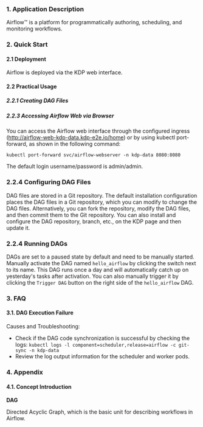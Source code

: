 ### 1. Application Description

Airflow™ is a platform for programmatically authoring, scheduling, and monitoring workflows.

### 2. Quick Start

#### 2.1 Deployment

Airflow is deployed via the KDP web interface.

#### 2.2 Practical Usage

##### 2.2.1 Creating DAG Files

##### 2.2.3 Accessing Airflow Web via Browser

You can access the Airflow web interface through the configured ingress (http://airflow-web-kdp-data.kdp-e2e.io/home) or by using kubectl port-forward, as shown in the following command:

```shell
kubectl port-forward svc/airflow-webserver -n kdp-data 8080:8080
```

The default login username/password is admin/admin.


### 2.2.4 Configuring DAG Files

DAG files are stored in a Git repository. The default installation configuration places the DAG files in a Git repository, which you can modify to change the DAG files. Alternatively, you can fork the repository, modify the DAG files, and then commit them to the Git repository. You can also install and configure the DAG repository, branch, etc., on the KDP page and then update it.

### 2.2.4 Running DAGs

DAGs are set to a paused state by default and need to be manually started. Manually activate the DAG named `hello_airflow` by clicking the switch next to its name. This DAG runs once a day and will automatically catch up on yesterday's tasks after activation. You can also manually trigger it by clicking the `Trigger DAG` button on the right side of the `hello_airflow` DAG.

### 3. FAQ

#### 3.1. DAG Execution Failure

Causes and Troubleshooting:

- Check if the DAG code synchronization is successful by checking the logs: `kubectl logs -l component=scheduler,release=airflow -c git-sync -n kdp-data`
- Review the log output information for the scheduler and worker pods.

### 4. Appendix

#### 4.1. Concept Introduction

**DAG**

Directed Acyclic Graph, which is the basic unit for describing workflows in Airflow.